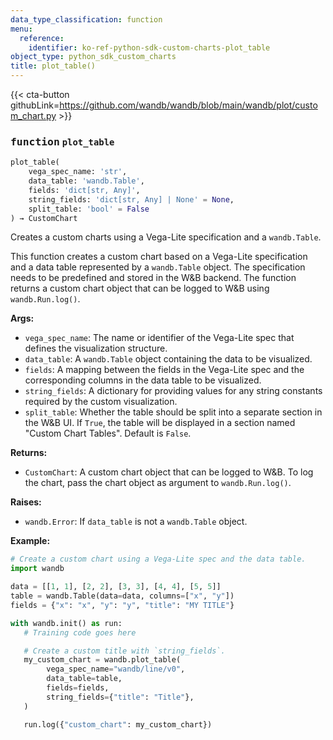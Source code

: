 ```yaml
---
data_type_classification: function
menu:
  reference:
    identifier: ko-ref-python-sdk-custom-charts-plot_table
object_type: python_sdk_custom_charts
title: plot_table()
---
```


{{< cta-button githubLink=https://github.com/wandb/wandb/blob/main/wandb/plot/custom_chart.py >}}




### <kbd>function</kbd> `plot_table`

```python
plot_table(
    vega_spec_name: 'str',
    data_table: 'wandb.Table',
    fields: 'dict[str, Any]',
    string_fields: 'dict[str, Any] | None' = None,
    split_table: 'bool' = False
) → CustomChart
```

Creates a custom charts using a Vega-Lite specification and a `wandb.Table`. 

This function creates a custom chart based on a Vega-Lite specification and a data table represented by a `wandb.Table` object. The specification needs to be predefined and stored in the W&B backend. The function returns a custom chart object that can be logged to W&B using `wandb.Run.log()`. 



**Args:**
 
 - `vega_spec_name`:  The name or identifier of the Vega-Lite spec  that defines the visualization structure. 
 - `data_table`:  A `wandb.Table` object containing the data to be  visualized. 
 - `fields`:  A mapping between the fields in the Vega-Lite spec and the  corresponding columns in the data table to be visualized. 
 - `string_fields`:  A dictionary for providing values for any string constants  required by the custom visualization. 
 - `split_table`:  Whether the table should be split into a separate section  in the W&B UI. If `True`, the table will be displayed in a section named  "Custom Chart Tables". Default is `False`. 



**Returns:**
 
 - `CustomChart`:  A custom chart object that can be logged to W&B. To log the  chart, pass the chart object as argument to `wandb.Run.log()`. 



**Raises:**
 
 - `wandb.Error`:  If `data_table` is not a `wandb.Table` object. 



**Example:**
 ```python
# Create a custom chart using a Vega-Lite spec and the data table.
import wandb

data = [[1, 1], [2, 2], [3, 3], [4, 4], [5, 5]]
table = wandb.Table(data=data, columns=["x", "y"])
fields = {"x": "x", "y": "y", "title": "MY TITLE"}

with wandb.init() as run:
    # Training code goes here

    # Create a custom title with `string_fields`.
    my_custom_chart = wandb.plot_table(
         vega_spec_name="wandb/line/v0",
         data_table=table,
         fields=fields,
         string_fields={"title": "Title"},
    )

    run.log({"custom_chart": my_custom_chart})
```
